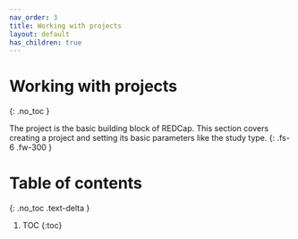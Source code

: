 ```yaml
---
nav_order: 3
title: Working with projects
layout: default
has_children: true
---
```


# Working with projects
{: .no_toc }

The project is the basic building block of REDCap. This section covers creating a project and setting its basic parameters like the study type.
{: .fs-6 .fw-300 }
<!-- You can style the preceding line using .fs for font size and .fw for font weight -->

# Table of contents
{: .no_toc .text-delta }

1. TOC
{:toc}
